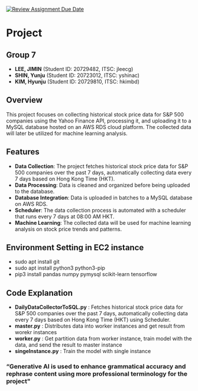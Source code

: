 [![Review Assignment Due Date](https://classroom.github.com/assets/deadline-readme-button-22041afd0340ce965d47ae6ef1cefeee28c7c493a6346c4f15d667ab976d596c.svg)](https://classroom.github.com/a/jzfQvm5J)
# Project

## Group 7
- **LEE, JIMIN** (Student ID: 20729482, ITSC: jleecg)
- **SHIN, Yunju** (Student ID: 20723012, ITSC: yshinac)
- **KIM, Hyunju** (Student ID: 20729810, ITSC: hkimbd)

## Overview
This project focuses on collecting historical stock price data for S&P 500 companies using the Yahoo Finance API, processing it, and uploading it to a MySQL database hosted on an AWS RDS cloud platform. The collected data will later be utilized for machine learning analysis.

## Features
- **Data Collection**: The project fetches historical stock price data for S&P 500 companies over the past 7 days, automatically collecting data every 7 days based on Hong Kong Time (HKT).
- **Data Processing**: Data is cleaned and organized before being uploaded to the database.
- **Database Integration**: Data is uploaded in batches to a MySQL database on AWS RDS.
- **Scheduler**: The data collection process is automated with a scheduler that runs every 7 days at 08:00 AM HKT.
- **Machine Learning**: The collected data will be used for machine learning analysis on stock price trends and patterns.

## Environment Setting in EC2 instance
- sudo apt install git
- sudo apt install python3 python3-pip
- pip3 install pandas numpy pymysql scikit-learn tensorflow

## Code Explanation
- **DailyDataCollectorToSQL.py** : Fetches historical stock price data for S&P 500 companies over the past 7 days, automatically collecting data every 7 days based on Hong Kong Time (HKT) using Scheduler.
- **master.py** : Distributes data into worker instances and get result from worekr instances
- **worker.py** : Get partition data from worker instance, train model with the data, and send the result to master instance
- **singeInstance.py** : Train the model with single instance


 ### “Generative AI is used to enhance grammatical accuracy and rephrase content using more professional terminology for the project"